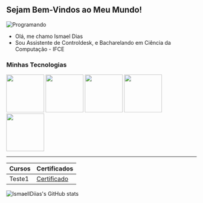 ## Sejam Bem-Vindos ao Meu Mundo!

![Programando](https://i.pinimg.com/originals/2a/53/65/2a53651a35816f499270d8275fd5318f.gif)

- Olá, me chamo Ismael Dias
- Sou Assistente de Controldesk, e Bacharelando em Ciência da Computação - IFCE

### Minhas Tecnologias

<img src="https://cdn.jsdelivr.net/gh/devicons/devicon@latest/icons/java/java-original.svg" width="100px">
<img src="https://cdn.jsdelivr.net/gh/devicons/devicon@latest/icons/python/python-original.svg" width="100px">
<img src="https://cdn.jsdelivr.net/gh/devicons/devicon@latest/icons/javascript/javascript-original.svg" width="100px">
<img src="https://cdn.jsdelivr.net/gh/devicons/devicon@latest/icons/threedsmax/threedsmax-original.svg" width="100px">
<img src="https://cdn.jsdelivr.net/gh/devicons/devicon@latest/icons/threedsmax/threedsmax-original.svg" width="100px">

-------------------------
| Cursos | Certificados |
|--------|--------------|
|Teste1  |[Certificado]()|

![IsmaellDiias's GitHub stats](https://github-readme-stats.vercel.app/api?username=ismaelldiias&show_icons=true&theme=radical)

<!--
**IsmaellDiias/ismaelldiias** is a ✨ _special_ ✨ repository because its `README.md` (this file) appears on your GitHub profile.

Here are some ideas to get you started:

- 🔭 I’m currently working on ...
- 🌱 I’m currently learning ...
- 👯 I’m looking to collaborate on ...
- 🤔 I’m looking for help with ...
- 💬 Ask me about ...
- 📫 How to reach me: ...
- 😄 Pronouns: ...
- ⚡ Fun fact: ...
-->
